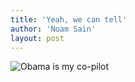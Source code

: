 ```yaml
---
title: 'Yeah, we can tell'
author: 'Noam Sain'
layout: post
---
```


![Obama is my co-pilot](/assets/2015-01-Co-pilot-Obama.jpg)
